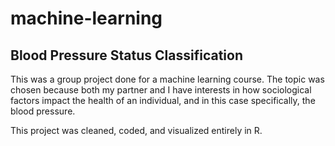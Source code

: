 # machine-learning

## Blood Pressure Status Classification

This was a group project done for a machine learning course. The topic was chosen because both my partner and I have interests in how sociological factors impact the health of an individual, and in this case specifically, the blood pressure.

This project was cleaned, coded, and visualized entirely in R.
 

